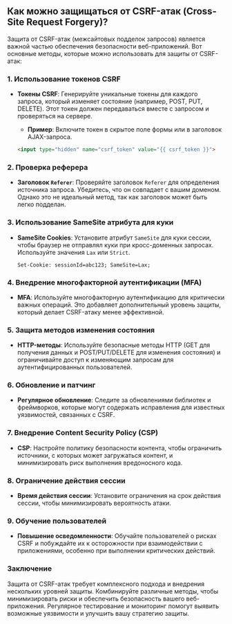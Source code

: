 ## Как можно защищаться от CSRF-атак (Cross-Site Request Forgery)?

Защита от CSRF-атак (межсайтовых подделок запросов) является важной частью обеспечения безопасности веб-приложений. Вот основные методы, которые можно использовать для защиты от CSRF-атак:

### 1. Использование токенов CSRF

- **Токены CSRF**: Генерируйте уникальные токены для каждого запроса, который изменяет состояние (например, POST, PUT, DELETE). Этот токен должен передаваться вместе с запросом и проверяться на сервере.
  - **Пример**: Включите токен в скрытое поле формы или в заголовок AJAX-запроса.
  
  ```html
  <input type="hidden" name="csrf_token" value="{{ csrf_token }}">
  ```

### 2. Проверка реферера

- **Заголовок `Referer`**: Проверяйте заголовок `Referer` для определения источника запроса. Убедитесь, что он совпадает с вашим доменом. Однако это не идеальный метод, так как заголовок может быть легко подделан.

### 3. Использование SameSite атрибута для куки

- **SameSite Cookies**: Установите атрибут `SameSite` для куки сессии, чтобы браузер не отправлял куки при кросс-доменных запросах. Используйте значения `Lax` или `Strict`.
  
  ```http
  Set-Cookie: sessionId=abc123; SameSite=Lax;
  ```

### 4. Внедрение многофакторной аутентификации (MFA)

- **MFA**: Используйте многофакторную аутентификацию для критически важных операций. Это добавляет дополнительный уровень защиты, который делает CSRF-атаку менее эффективной.

### 5. Защита методов изменения состояния

- **HTTP-методы**: Используйте безопасные методы HTTP (GET для получения данных и POST/PUT/DELETE для изменения состояния) и ограничивайте доступ к изменяющим запросам для аутентифицированных пользователей.

### 6. Обновление и патчинг

- **Регулярное обновление**: Следите за обновлениями библиотек и фреймворков, которые могут содержать исправления для известных уязвимостей, связанных с CSRF.

### 7. Внедрение Content Security Policy (CSP)

- **CSP**: Настройте политику безопасности контента, чтобы ограничить источники, с которых может загружаться контент, и минимизировать риск выполнения вредоносного кода.

### 8. Ограничение действия сессии

- **Время действия сессии**: Установите ограничения на срок действия сессии, чтобы минимизировать вероятность атаки.

### 9. Обучение пользователей

- **Повышение осведомленности**: Обучайте пользователей о рисках CSRF и побуждайте их к осторожности при взаимодействии с приложениями, особенно при выполнении критических действий.

### Заключение

Защита от CSRF-атак требует комплексного подхода и внедрения нескольких уровней защиты. Комбинируйте различные методы, чтобы минимизировать риски и обеспечить безопасность вашего веб-приложения. Регулярное тестирование и мониторинг помогут выявить возможные уязвимости и улучшить вашу стратегию защиты.
